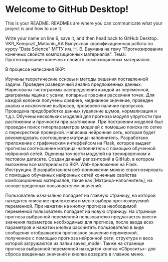 # Welcome to GitHub Desktop!

This is your README. READMEs are where you can communicate what your project is and how to use it.

Write your name on line 6, save it, and then head back to GitHub Desktop.
VKR_Kompozit_Matiunin_AA
Выпускная квалификационная работа по курсу "Data Science" МГТУ им. Н. Э. Баумана на тему "Прогнозирование конечных свойств композиционных материалов".
Тема: Прогнозирование конечных свойств композиционных материалов.

В процессе написания ВКР:

Изучены теоретические основы и методы решения поставленной задачи.
Проведен разведочный анализ предложенных данных. Нарисованы гистограммы распределения каждой из переменной, диаграммы ящика с усами, попарные графики рассеяния точек. Для каждой колонки получены среднее, медианное значение, проведен анализ и исключение выбросов, проверено наличие пропусков.
Проведена предобработка данных (удаление шумов, нормализация и т.д.).
Обучены нескольких моделей для прогноза модуля упругости при растяжении и прочности при растяжении. При построении моделей был проведен поиск гиперпараметров моделей с помощью поиска по сетке с перекрестной проверкой.
Написана нейронная сеть, которая будет рекомендовать соотношение матрица-наполнитель.
Разработано приложение с графическим интерфейсом на Flask, которое выдает прогнозы соотношение матрица-наполнитель с помощью обученной нейронной сетей.
Оценены точности моделей на тренировочном и тестовом датасете.
Создан данный репозиторий в GitHub, в котором выложены все материалы по ВКР.
Web-приложение на Flask. Инструкция.
В разработанном веб-приложении можно спрогнозировать с помощью обученных нейронных сетей конечные свойства композиционных материалов, такие как [Матрица-наполнитель], на основе введенных пользователем значений.

Пользователь изначально попадает на главную страницу, на которой находятся описание приложения и меню выбора прогнозируемой переменной. При нажатии на кнопку прогноза необходимой переменной пользователь попадает на новую страницу. На странице прогноза выбранной переменной пользователю предлагается ввести значения параметров необходимых для прогноза, после ввода всех параметров и нажатии кнопки рассчитать пользователю в виде сообщения отображается прогнозное значение переменной, полученное с помощью прогноза нейронной сети, структура и веса которой загружаются из папки saved_model. Также на странице прогноза выбранной переменной находятся кнопка «Сбросить»- для сброса введенных значений и кнопка возврата в главное меню.
